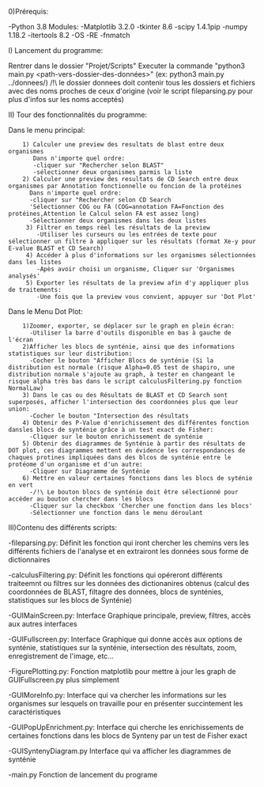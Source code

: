 0)Prérequis:


-Python 3.8
Modules:
-Matplotlib 3.2.0
-tkinter 8.6
-scipy 1.4.1pip
-numpy 1.18.2
-itertools 8.2
-OS
-RE
-fnmatch



I) Lancement du programme:


Rentrer dans le dossier "Projet/Scripts"
Executer la commande "python3 main.py <path-vers-dossier-des-données>" (ex: python3 main.py ../donnees/)
/!\ le dossier donnees doit contenir tous les dossiers et fichiers avec des noms proches de ceux d'origine (voir le script fileparsing.py pour plus d'infos sur les noms acceptés)

II) Tour des fonctionnalités du programme:

Dans le menu principal:

        1) Calculer une preview des resultats de blast entre deux organismes
           Dans n'importe quel ordre:
           -cliquer sur "Rechercher selon BLAST"
           -sélectionner deux organismes parmis la liste
        2) Calculer une preview des resultats de CD Search entre deux organismes par Annotation fonctionnelle ou foncion de la protéines
          Dans n'importe quel ordre:
          -cliquer sur "Rechercher selon CD Search
          'Sélectionner COG ou FA (COG=annotation FA=Fonction des protéines,Attention le Calcul selon FA est assez long)
          -Sélectionner deux organismes dans les deux listes
         3) Filtrer en temps réel les résultats de la preview
            -Utiliser les curseurs ou les entrées de texte pour sélectionner un filtre à appliquer sur les résultats (format Xe-y pour E-value BLAST et CD Search)
         4) Accéder à plus d'informations sur les organismes sélectionnées dans les listes
            -Apès avoir choisi un organisme, Cliquer sur 'Organismes analysés'
         5) Exporter les résultats de la preview afin d'y appliquer plus de traitements:
            -Une fois que la preview vous convient, appuyer sur 'Dot Plot'
            
            
Dans le Menu Dot Plot:

        1)Zoomer, exporter, se déplacer sur le graph en plein écran:
          -Utiliser la barre d'outils disponible en bas à gauche de l'écran
        2)Afficher les blocs de synténie, ainsi que des informations statistiques sur leur distribution:
          -Cocher le bouton "Afficher Blocs de synténie (Si la distribution est normale (risque Alpha=0.05 test de shapiro, une distribution normale s'ajoute au graph, à tester en changeant le risque alpha très bas dans le script calculusFiltering.py fonction NormalLaw)
        3) Dans le cas ou des Résultats de BLAST et CD Search sont superposés, afficher l'intersection des coordonnées plus que leur union:
          -Cocher le bouton "Intersection des résultats
        4) Obtenir des P-Value d'enrichissement des différentes fonction dansles blocs de synténie grâce à un test exact de Fisher: 
          -Cliquer sur le bouton enrichissement de synténie
        5) Obtenir des diagrammes de Synténie à partir des résultats de DOT plot, ces diagrammes mettent en évidence les correspondances de chaques protines impliquées dans des blcos de synténie entre le protéome d'un organisme et d'un autre:
          -Cliquer sur Diagramme de Synténie
        6) Mettre en valeur certaines fonctions dans les blocs de syténie en vert
          -/!\ Le bouton blocs de synténie doit être sélectionné pour accéder au bouton chercher dans les blocs
          -Cliquer sur la checkbox 'Chercher une fonction dans les blocs'
          -Sélectionner une fonction dans le menu déroulant  



III)Contenu des différents scripts:

-fileparsing.py: Définit les fonction qui iront chercher les chemins vers les différents fichiers de l'analyse et en extrairont les données sous forme de dictionnaires

-calculusFiltering.py: Définit les fonctions qui opéreront différents traiteemnt ou filtres sur les données des dictionanires obtenus (calcul des coordonnées de BLAST, filtagre des données, blocs de synténies, statistiques sur les blocs de Synténie)

-GUIMainScreen.py: Interface Graphique principale, preview, filtres, accès aux autres interfaces

-GUIFullscreen.py: Interface Graphique qui donne accès aux options de synténie, statistiques sur la synténie, intersection des résultats, zoom, enregistrement de l'image, etc...

-FigurePlotting.py: Fonction matplotlib pour mettre à jour les graph de GUIFullscreen.py plus simplement

-GUIMoreInfo.py: Interface qui va chercher les informations sur les organismes sur lesquels on travaille pour en présenter succintement les caractéristiques

-GUIPopUpEnrichment.py: Interface qui cherche les enrichissements de certaines fonctions dans les blocs de Synteny par un test de Fisher exact

-GUISyntenyDiagram.py Interface qui va afficher les diagrammes de synténie 

-main.py Fonction de lancement du programe

